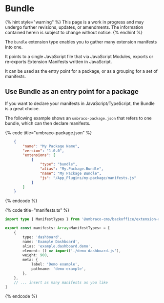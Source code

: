 # Bundle

{% hint style="warning" %}
This page is a work in progress and may undergo further revisions, updates, or amendments. The information contained herein is subject to change without notice.
{% endhint %}

The `bundle` extension type enables you to gather many extension manifests into one.

It points to a single JavaScript file that via JavaScript Modules, exports or re-exports Extension Manifests written in JavaScript.

It can be used as the entry point for a package, or as a grouping for a set of manifests.

## Use Bundle as an entry point for a package

If you want to declare your manifests in JavaScript/TypeScript, the Bundle is a great choice.

The following example shows an `umbraco-package.json` that refers to one bundle, which can then declare manifests.

{% code title="umbraco-package.json" %}

```json
    {
		"name": "My Package Name",
		"version": "1.0.0",
		"extensions": [
			{
				"type": "bundle",
				"alias": "My.Package.Bundle",
				"name": "My Package Bundle",
				"js": "/App_Plugins/my-package/manifests.js"
			}
		]
	}
```

{% endcode %}

{% code title="manifests.ts" %}

```typescript
import type { ManifestTypes } from '@umbraco-cms/backoffice/extension-registry';

export const manifests: Array<ManifestTypes> = [
	{
		type: 'dashboard',
		name: 'Example Dashboard',
		alias: 'example.dashboard.demo',
		element: () => import('./demo-dashboard.js'),
		weight: 900,
		meta: {
			label: 'Demo example',
			pathname: 'demo-example',
		},
	},
	// ... insert as many manifests as you like
]
```

{% endcode %}
